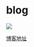 # blog

![](https://api.travis-ci.org/malcolmyu/blog.svg?branch=master)

[博客地址](https://malcolmyu.github.io/)